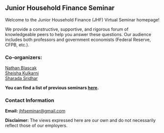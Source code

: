 ## Junior Household Finance Seminar

Welcome to the Junior Household Finance (JHF) Virtual Seminar homepage!  

We provide a constructive, supportive, and rigorous forum of knowledgeable peers to help you answer these questions. Our audience includes both professors and government economists (Federal Reserve, CFPB, etc.).  

### Co-organizers:  

[Nathan Blascak](https://nathanblascak.github.io/)  
[Sheisha Kulkarni](https://www.sheishakulkarni.com/)  
[Sharada Sridhar](https://www.sharadasridhar.com/)  

**You can find a list of previous seminars <a href="/previous_seminars.html">here</a>.**  

### Contact Information  
**Email:** jhfseminar@gmail.com  

**Disclaimer:** The views expressed here are our own and do not necessarily reflect those of our employers.  
